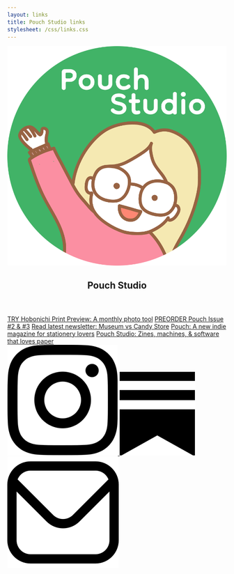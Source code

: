 ```yaml
---
layout: links
title: Pouch Studio links
stylesheet: /css/links.css
---
```


<div class="links">

<header>
  <img src="/images/logo-for-screen.png" id="link-logo">
  <h2>Pouch Studio</h2>

</header>

<div class="list">
  <a href="https://www.journalhelper.com/" target="_blank">TRY Hobonichi Print Preview: A monthly photo tool</a>
  <a href="https://shop.pouchmagazine.com/b/preorder-pouch-2-and-3" target="_blank">PREORDER Pouch Issue #2 &amp; #3</a>
  <a href="https://vrklovespaper.substack.com/p/museum-vs-candy-store" target="_blank">Read latest newsletter: Museum vs Candy Store</a>
  <a href="http://pouchmagazine.com/" target="_blank">Pouch: A new indie magazine for stationery lovers</a>
  <a href="https://pouch.studio/" target="_blank">Pouch Studio: Zines, machines, & software that loves paper</a>
</div>

<div class="social-icons">
  <a href="https://www.instagram.com/pouch.studio" target="_blank">
    <img src="/images/instagram-icon.png" class="instagram" />
  </a>
  <a href="https://vrklovespaper.substack.com/" target="_blank">
    <img src="/images/substack.png" class="newsletter" />
  </a>
  <a href="mailto:victoriakirst@gmail.com" target="_blank">
    <img src="/images/email.png" class="email" />
  </a>
</div>

</div>
